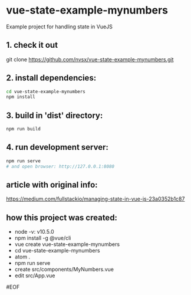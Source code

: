 # vue-state-example-mynumbers
Example project for handling state in VueJS

## 1. check it out
git clone https://github.com/nvsx/vue-state-example-mynumbers.git

## 2.  install dependencies:
```bash
cd vue-state-example-mynumbers
npm install
```

## 3. build in 'dist' directory:
```bash
npm run build
```

## 4. run development server:
```bash
npm run serve
# and open browser: http://127.0.0.1:8080
```

## article with original info:
<a href="https://medium.com/fullstackio/managing-state-in-vue-js-23a0352b1c87">https://medium.com/fullstackio/managing-state-in-vue-js-23a0352b1c87</a>

## how this project was created:
- node -v: v10.5.0
- npm install -g @vue/cli
- vue create vue-state-example-mynumbers
- cd vue-state-example-mynumbers
- atom .
- npm run serve
- create src/components/MyNumbers.vue
- edit src/App.vue

#EOF

